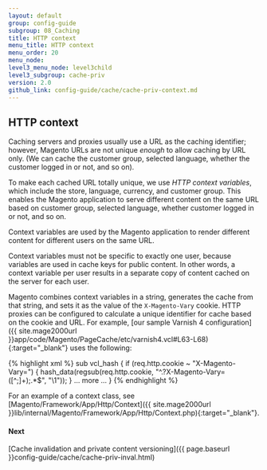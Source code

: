```yaml
---
layout: default
group: config-guide
subgroup: 08_Caching
title: HTTP context
menu_title: HTTP context
menu_order: 20
menu_node: 
level3_menu_node: level3child
level3_subgroup: cache-priv
version: 2.0
github_link: config-guide/cache/cache-priv-context.md
---
```


## HTTP context
Caching servers and proxies usually use a URL as the caching identifier; however, Magento URLs are not unique *enough* to allow caching by URL only. (We can cache the customer group, selected language, whether the customer logged in or not, and so on).

To make each cached URL totally unique, we use *HTTP context variables*, which include the store, language, currency, and customer group. This enables the Magento application to serve different content on the same URL based on customer group, selected language, whether customer logged in or not, and so on.

Context variables are used by the Magento application to render different content for different users on the same URL.

Context variables must not be specific to exactly one user, because variables are used in cache keys for public content. In other words, a context variable per user results in a separate copy of content cached on the server for each user.

Magento combines context variables in a string, generates the cache from that string, and sets it as the value of the `X-Magento-Vary` cookie. HTTP proxies can be configured to calculate a unique identifier for cache based on the cookie and URL. For example, [our sample Varnish 4 configuration]({{ site.mage2000url }}app/code/Magento/PageCache/etc/varnish4.vcl#L63-L68){:target="_blank"} uses the following: 

{% highlight xml %}
sub vcl_hash {
if (req.http.cookie ~ "X-Magento-Vary=") {
hash_data(regsub(req.http.cookie, "^.?X-Magento-Vary=([^;]+);.*$", "\1"));
}
... more ...
}
{% endhighlight %}

For an example of a context class, see [Magento/Framework/App/Http/Context]({{ site.mage2000url }}lib/internal/Magento/Framework/App/Http/Context.php){:target="_blank"}.

#### Next
[Cache invalidation and private content versioning]({{ page.baseurl }}config-guide/cache/cache-priv-inval.html)